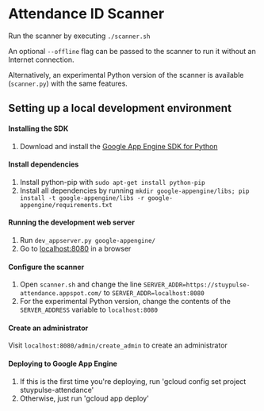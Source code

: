 # Attendance ID Scanner

Run the scanner by executing `./scanner.sh`

An optional `--offline` flag can be passed to the scanner to run it without an Internet connection.

Alternatively, an experimental Python version of the scanner is available (`scanner.py`) with the same features.

## Setting up a local development environment
#### Installing the SDK
1) Download and install the [Google App Engine SDK for Python](https://cloud.google.com/appengine/docs/standard/python/download)
#### Install dependencies
1) Install python-pip with `sudo apt-get install python-pip`
2) Install all dependencies by running `mkdir google-appengine/libs; pip install -t google-appengine/libs -r google-appengine/requirements.txt`
#### Running the development web server
1) Run `dev_appserver.py google-appengine/`
2) Go to [localhost:8080](http://localhost:8080) in a browser
#### Configure the scanner
1) Open `scanner.sh` and change the line `SERVER_ADDR=https://stuypulse-attendance.appspot.com/` to `SERVER_ADDR=localhost:8080`
2) For the experimental Python version, change the contents of the `SERVER_ADDRESS` variable to `localhost:8080`
#### Create an administrator
Visit `localhost:8080/admin/create_admin` to create an administrator
#### Deploying to Google App Engine
1) If this is the first time you're deploying, run 'gcloud config set project stuypulse-attendance'
2) Otherwise, just run 'gcloud app deploy'
